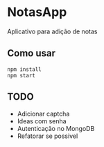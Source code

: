 # NotasApp
Aplicativo para adição de notas

## Como usar

```
npm install
npm start
```
## TODO
- Adicionar captcha
- Ideas com senha
- Autenticação no MongoDB
- Refatorar se possivel
